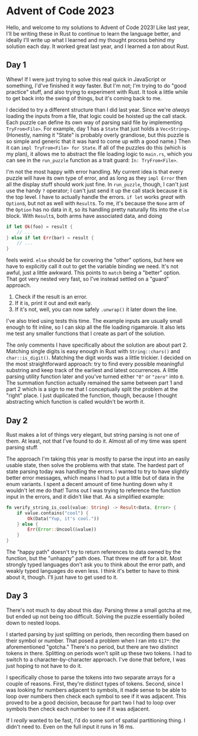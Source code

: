 # Advent of Code 2023

Hello, and welcome to my solutions to Advent of Code 2023! Like last year, I'll
be writing these in Rust to continue to learn the language better, and ideally
I'll write up what I learned and my thought process behind my solution each day.
It worked great last year, and I learned a _ton_ about Rust.

## Day 1

Whew! If I were just trying to solve this real quick in JavaScript or something,
I'd've finished it _way_ faster. But I'm not; I'm trying to do "good practice"
stuff, and also trying to experiment with Rust. It took a little while to get
back into the swing of things, but it's coming back to me.

I decided to try a different structure than I did last year. Since we're
_always_ loading the inputs from a file, that logic could be hoisted up the call
stack. Each puzzle can define its own way of parsing said file by implementing
`TryFrom<File>`. For example, day 1 has a `State` that just holds a
`Vec<String>`. (Honestly, naming it "State" is probably overly grandiose, but
this puzzle is so simple and generic that it was hard to come up with a good
name.) Then it can `impl TryFrom<File> for State`. If all of the puzzles do this
(which is my plan), it allows me to abstract the file loading logic to
`main.rs`, which you can see in the `run_puzzle` function as a trait guard:
`In: TryFrom<File>`.

I'm not the most happy with error handling. My current idea is that every puzzle
will have its own type of error, and as long as they `impl Error` then all the
display stuff should work just fine. In `run_puzzle`, though, I can't just use
the handy `?` operator; I can't just send it up the call stack because it is the
top level. I have to actually handle the errors. `if let` works _great_ with
`Option`s, but not as well with `Result`s. To me, it's because the `None` arm of
the `Option` has no data in it, so its handling pretty naturally fits into the
`else` block. With `Result`s, both arms have associated data, and doing

```rust
if let Ok(foo) = result {
    // ...
} else if let Err(bar) = result {
    // ...
}
```

feels weird. `else` should be for covering the "other" options, but here we have
to explicitly call it out to get the variable binding we need. It's not awful,
just a little awkward. This points to `match` being a "better" option. That got
very nested very fast, so I've instead settled on a "guard" approach.

1. Check if the result is an error.
1. If it is, print it out and exit early.
1. If it's not, well, you can now safely `.unwrap()` it later down the line.

I've also tried using tests this time. The example inputs are usually small
enough to fit inline, so I can skip all the file loading rigamarole. It also
lets me test any smaller functions that I create as part of the solution.

The only comments I have specifically about the solution are about part 2.
Matching single digits is easy enough in Rust with `String::chars()` and
`char::is_digit()`. Matching the digit words was a little trickier. I decided on
the most straightforward approach: try to find every possible meaningful
substring and keep track of the earliest and latest occurrences. A little
parsing utility function later and you've turned either `"0"` or `"zero"` into
`0`. The summation function actually remained the same between part 1 and part 2
which is a sign to me that I conceptually split the problem at the "right"
place. I just duplicated the function, though, because I thought abstracting
which function is called wouldn't be worth it.

## Day 2

Rust makes a lot of things very elegant, but string parsing is not one of them.
At least, not that I've found to do it. Almost all of my time was spent parsing
stuff.

The approach I'm taking this year is mostly to parse the input into an easily
usable state, then solve the problems with that state. The hardest part of state
parsing today was handling the errors. I wanted to try to have slightly better
error messages, which means I had to put a little but of data in the enum
variants. I spent a decent amount of time hunting down why it wouldn't let me do
that! Turns out I was trying to reference the function input in the errors, and
it didn't like that. As a simplified example:

```rust
fn verify_string_is_cool(value: String) -> Result<Data, Error> {
    if value.contains("cool") {
        Ok(Data("Yup, it's cool."))
    } else {
        Err(Error::Uncool(&value))
    }
}
```

The "happy path" doesn't try to return references to data owned by the function,
but the "unhappy" path does. That threw me off for a bit. Most strongly typed
languages don't ask you to think about the error path, and weakly typed
languages do even less. I think it's better to have to think about it, though.
I'll just have to get used to it.

## Day 3

There's not much to day about this day. Parsing threw a small gotcha at me, but
ended up not being too difficult. Solving the puzzle essentially boiled down to
nested loops.

I started parsing by just splitting on periods, then recording them based on
their symbol or number. That posed a problem when I ran into `617*`: the
aforementioned "gotcha." There's no period, but there are two distinct tokens in
there. Splitting on periods won't split up these two tokens. I had to switch to
a character-by-character approach. I've done that before, I was just hoping to
not have to do it.

I specifically chose to parse the tokens into two separate arrays for a couple
of reasons. First, they're distinct types of tokens. Second, since I was looking
for numbers adjacent to symbols, it made sense to be able to loop over numbers
then check each symbol to see if it was adjacent. This proved to be a good
decision, because for part two I had to loop over symbols then check each number
to see if it was adjacent.

If I _really_ wanted to be fast, I'd do some sort of spatial partitioning thing.
I didn't need to. Even on the full input it runs in 16 ms.
